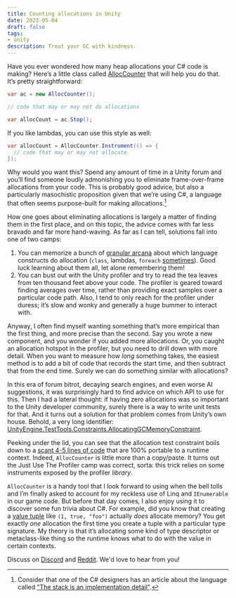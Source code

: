 ```yaml
---
title: Counting allocations in Unity
date: 2023-05-04
draft: false
tags:
- unity
description: Treat your GC with kindness.
---
```


Have you ever wondered how many heap allocations your C# code is making? Here’s a little class called [AllocCounter](https://gist.github.com/jeffomatic/cfa560bad7a1163730d1b5f75f549f93) that will help you do that. It’s pretty straightforward:

```csharp
var ac = new AllocCounter();

// code that may or may not do allocations

var allocCount = ac.Stop();
```

If you like lambdas, you can use this style as well:

```csharp
var allocCount = AllocCounter.Instrument(() => {
  // code that may or may not allocate
});
```

<!--more-->

Why would you want this? Spend any amount of time in a Unity forum and you’ll find someone loudly admonishing you to eliminate frame-over-frame allocations from your code. This is probably good advice, but also a particularly masochistic proposition given that we’re using C#, a language that often seems purpose-built for making allocations.[^1]

How one goes about eliminating allocations is largely a matter of finding them in the first place, and on this topic, the advice comes with far less bravado and far more hand-waving. As far as I can tell, solutions fall into one of two camps:

1. You can memorize a bunch of [granular arcana](https://www.sebaslab.com/zero-allocation-code-in-unity/) about which language constructs do allocation (`class`, lambdas, `foreach` [sometimes](https://stackoverflow.com/questions/18552669/memory-allocation-when-using-foreach-loops-in-c-sharp)). Good luck learning about them all, let alone remembering them!
2. You can bust out with the Unity profiler and try to read the tea leaves from ten thousand feet above your code. The profiler is geared toward finding averages over time, rather than providing exact samples over a particular code path. Also, I tend to only reach for the profiler under duress; it’s slow and wonky and generally a huge bummer to interact with.

Anyway, I often find myself wanting something that’s more empirical than the first thing, and more precise than the second. Say you wrote a new component, and you wonder if you added more allocations. Or, you caught an allocation hotspot in the profiler, but you need to drill down with more detail. When you want to measure how _long_ something takes, the easiest method is to add a bit of code that records the start time, and then subtract that from the end time. Surely we can do something similar with allocations?

In this era of forum bitrot, decaying search engines, and even worse AI suggestions, it was surprisingly hard to find advice on which API to use for this. Then I had a lateral thought: if having zero allocations was so important to the Unity developer community, surely there is a way to write unit tests for that. And it turns out a solution for that problem comes from Unity’s own house. Behold, a very long identifier: [UnityEngine.TestTools.Constraints.AllocatingGCMemoryConstraint](https://docs.unity3d.com/Packages/com.unity.test-framework@1.1/api/UnityEngine.TestTools.Constraints.AllocatingGCMemoryConstraint.html).

Peeking under the lid, you can see that the allocation test constraint boils down to a [scant 4-5 lines of code](https://github.com/gregoirerosier/GAME-DEV/blob/ef217db2a5de51b54e5ed5399b10a745b84d6387/AllocatingGCMemoryConstraint.cs#L27-L55) that are 100% portable to a runtime context. Indeed, `AllocCounter` is little more than a copy/paste. It turns out the Just Use The Profiler camp was correct, sorta: this trick relies on some instruments exposed by the profiler _library_.

`AllocCounter` is a handy tool that I look forward to using when the bell tolls and I’m finally asked to account for my reckless use of Linq and `IEnumerable` in our game code. But before that day comes, I also enjoy using it to discover some fun trivia about C#. For example, did you know that creating a [value tuple](https://learn.microsoft.com/en-us/dotnet/csharp/language-reference/builtin-types/value-tuples) like `(1, true, "foo")` actually *does* allocate memory? You get exactly _one_ allocation the first time you create a tuple with a particular type signature. My theory is that it’s allocating some kind of type descriptor or metaclass-like thing so the runtime knows what to do with the value in certain contexts.

Discuss on [Discord](http://maingauche.games/discord) and [Reddit](https://www.reddit.com/r/Unity3D/comments/137v1s5/counting_allocations_in_unity/). We'd love to hear from you!

[^1]: Consider that one of the C# designers has an article about the language called ["The stack is an implementation detail"](https://learn.microsoft.com/en-us/archive/blogs/ericlippert/the-stack-is-an-implementation-detail-part-one).